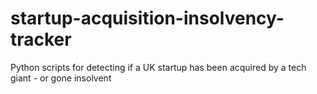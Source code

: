 # startup-acquisition-insolvency-tracker
Python scripts for detecting if a UK startup has been acquired by a tech giant - or gone insolvent
